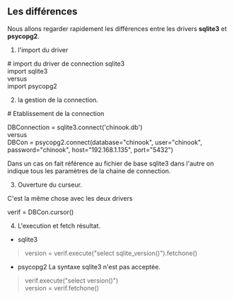 
## Les différences

Nous allons regarder rapidement les différences entre les drivers **sqlite3** et **psycopg2**.

1. l'import du driver

\# import du driver de connection sqlite3   
import sqlite3   
versus   
import psycopg2

2. la gestion de la connection.

\# Etablissement de la connection

DBConnection = sqlite3.connect('chinook.db')   
versus   
DBCon = psycopg2.connect(database="chinook", user="chinook", password="chinook", host="192.168.1.135", port="5432")

Dans un cas on fait référence au fichier de base sqlite3 dans l'autre on indique tous les paramètres de la chaine de connection.

3. Ouverture du curseur.

C'est la même chose avec les deux drivers

verif = DBCon.cursor()

4. L'execution et fetch résultat.

  * sqlite3
>version = verif.execute("select sqlite_version()").fetchone()

  * psycopg2
  La syntaxe sqlite3 n'est pas acceptée.

  > verif.execute("select version()")  
  > version = verif.fetchone()

